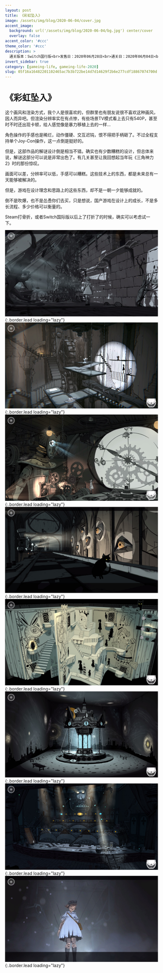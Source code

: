 ```yaml
---
layout: post
title: 《彩虹坠入》
image: /assets/img/blog/2020-06-04/cover.jpg
accent_image: 
  background: url('/assets/img/blog/2020-06-04/bg.jpg') center/cover
  overlay: false
accent_color: '#ccc'
theme_color: '#ccc'
description: >
  通关版本：Switch国行版<br>发售日：2020年06月28日<br>通关日：2020年06月04日<br>开发商：NEXT Studios<br>发行商：NEXT Studios
invert_sidebar: true
category: [gameing-life, gameing-life-2020]
slug: 05f16a16482201102465ac7b3b722be14d7d14629f2b6e277cdf18867074700d
---
```


# 《彩虹坠入》

这个画风和渲染方式，我个人是很喜欢的，但群里也有朋友说很不喜欢这种画风，因人而异吧。但渲染分辨率实在有点惨，有些场景TV模式看上去只有540P，甚至时不时还出现卡顿，给人感觉像是暴力移植上去的一样…

角色操作的手感也是稀烂，动作僵硬、交互迟钝，恨不得把手柄砸了。不过全程支持单个Joy-Con操作，这一点倒是挺好的。

但是，这部作品的解谜设计倒是相当不错。确实也有少数糟糕的设计，但总体来说，解谜这部分可以说是非常出色了。有几关甚至让我回想起当年玩《三角神力2》时的那份惊叹。

画面可以差，分辨率可以低，手感可以糟糕。这些技术上的东西，都是未来总有一天能够被解决的。

但是，游戏在设计理念和思路上的这些东西，却不是一朝一夕能够成就的。

倒不是吹爆，也不是怂恿你们去买，只是想说，国产游戏在设计上的成长，不是多长流程、多少价格可以衡量的。

Steam打骨折，或者Switch国际版以后上了打折了的时候，确实可以考虑试一下。

![](/assets/img/blog/2020-06-04/1.jpg){:.border.lead loading="lazy"}
![](/assets/img/blog/2020-06-04/2.jpg){:.border.lead loading="lazy"}
![](/assets/img/blog/2020-06-04/3.jpg){:.border.lead loading="lazy"}
![](/assets/img/blog/2020-06-04/4.jpg){:.border.lead loading="lazy"}
![](/assets/img/blog/2020-06-04/5.jpg){:.border.lead loading="lazy"}
![](/assets/img/blog/2020-06-04/6.jpg){:.border.lead loading="lazy"}
![](/assets/img/blog/2020-06-04/7.jpg){:.border.lead loading="lazy"}
![](/assets/img/blog/2020-06-04/8.jpg){:.border.lead loading="lazy"}